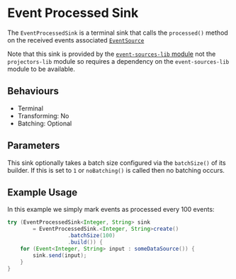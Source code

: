 # Event Processed Sink

The `EventProcessedSink` is a terminal sink that calls the `processed()` method on the received events associated
[`EventSource`](../event-sources/index.md#event-sources)

Note that this sink is provided by the [`event-sources-lib` module](../event-sources/index.md#sinks) not the
`projectors-lib` module so requires a dependency on the `event-sources-lib` module to be available.

## Behaviours

- Terminal
- Transforming: No
- Batching: Optional

## Parameters

This sink optionally takes a batch size configured via the `batchSize()` of its builder.  If this is set to `1` or
`noBatching()` is called then no batching occurs.

## Example Usage

In this example we simply mark events as processed every 100 events:

```java
try (EventProcessedSink<Integer, String> sink 
        = EventProcessedSink.<Integer, String>create()
                   .batchSize(100)
                   .build()) {
    for (Event<Integer, String> input : someDataSource()) {
        sink.send(input);
    }
}
```

